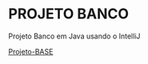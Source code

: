 # PROJETO BANCO
Projeto Banco em Java usando o IntelliJ

[Projeto-BASE](https://github.com/falvojr/lab-banco-digital-oo)
